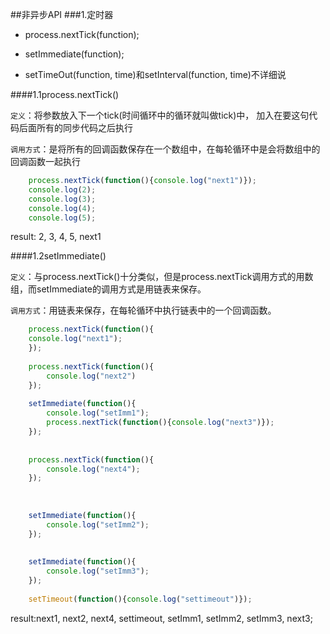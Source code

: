 ##非异步API
###1.定时器
- process.nextTick(function);

- setImmediate(function);

- setTimeOut(function, time)和setInterval(function, time)不详细说  

####1.1process.nextTick()

`定义`：将参数放入下一个tick(时间循环中的循环就叫做tick)中，
加入在要这句代码后面所有的同步代码之后执行

`调用方式`：是将所有的回调函数保存在一个数组中，在每轮循环中是会将数组中的回调函数一起执行

```javascript
	process.nextTick(function(){console.log("next1")});
	console.log(2);
	console.log(3);
	console.log(4);
	console.log(5);
```
result: 
2,
3,
4,
5,
next1


####1.2setImmediate()

`定义`：与process.nextTick()十分类似，但是process.nextTick调用方式的用数组，而setImmediate的调用方式是用链表来保存。

`调用方式`：用链表来保存，在每轮循环中执行链表中的一个回调函数。

```javaScript
	process.nextTick(function(){
    console.log("next1");
	});
	
	process.nextTick(function(){
	    console.log("next2")
	});
	
	setImmediate(function(){
	    console.log("setImm1");
	    process.nextTick(function(){console.log("next3")});
	});
	
	
	process.nextTick(function(){
	    console.log("next4");
	});
	
	
	
	setImmediate(function(){
	    console.log("setImm2");
	});
	
	
	setImmediate(function(){
	    console.log("setImm3");
	});
	
	setTimeout(function(){console.log("settimeout")});
```
result:next1,
next2,
next4,
settimeout,
setImm1,
setImm2,
setImm3,
next3;





```javascript
```
